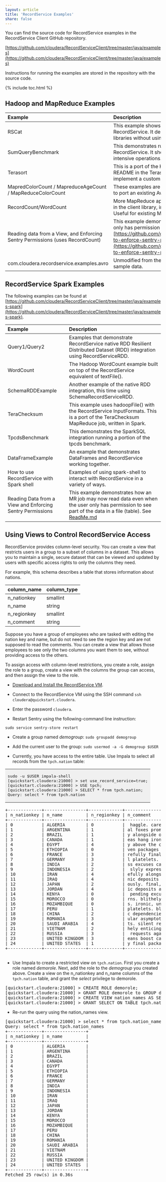 ```yaml
---
layout: article
title: 'RecordService Examples'
share: false
---
```


You can find the source code for RecordService examples in the RecordService Client GitHub repository.

[https://github.com/cloudera/RecordServiceClient/tree/master/java/examples](https://github.com/cloudera/RecordServiceClient/tree/master/java/examples) 

Instructions for running the examples are stored in the repository with the source code.

{% include toc.html %}

## Hadoop and MapReduce Examples

| Example | Description |
|:--------|:--------|
| RSCat | This example shows how you can output tabular data for any dataset readable by RecordService. It demonstrates a standalone Java application built on the core libraries without using a computation framework such as MapReduce or Spark. |
| SumQueryBenchmark | This demonstrates running a sum over a column and pushing the scan to RecordService. It shows how you can use RecordService to accelerate scan-intensive operations.
| Terasort | This is a port of the Hadoop [Terasort](https://hadoop.apache.org/docs/current/api/org/apache/hadoop/examples/terasort/package-summary.html) benchmark test ported to RecordService. See README in the Terasort package for more details. This also demonstrates how to implement a custom InputFormat using the RecordService APIs. |
| MapredColorCount / MapreduceAgeCount / MapReduceColorCount | These examples are ported from Apache Avro. They demonstrate the steps required to port an existing Avro-based MapReduce job to use RecordService. |
| RecordCount/WordCount | More MapReduce applications that demonstrate some other InputFormats included in the client library, including TextInputFormat and RecordServiceInputformat. Useful for existing MapReduce jobs already using TextInputFormat. |
|Reading data from a View, and Enforcing Sentry Permissions  (uses RecordCount) | This example demonstrates how an MR job can now read data even when the user only has permission to see part of the data in a file (table). See [https://github.com/cloudera/RecordServiceClient/tree/master/java/examples#how-to-enforce-sentry-permissions-with-mapreduce](https://github.com/cloudera/RecordServiceClient/tree/master/java/examples#how-to-enforce-sentry-permissions-with-mapreduce) |
| com.cloudera.recordservice.examples.avro | Unmodified from the Apache Avro examples, these utilities help you generate sample data. |

## RecordService Spark Examples

The following examples can be found at [https://github.com/cloudera/RecordServiceClient/tree/master/java/examples-spark](https://github.com/cloudera/RecordServiceClient/tree/master/java/examples-spark).

| Example | Description |
|:--------|:--------|
| Query1/Query2 | Examples that demonstrate RecordService native RDD Resilient Distributed Dataset (RDD) integration using RecordServiceRDD. |
| WordCount | The Hadoop WordCount example built on top of the RecordService equivalent of textFile(). |
| SchemaRDDExample | Another example of the native RDD integration, this time using SchemaRecordServiceRDD. |
| TeraChecksum | This example uses hadoopFile() with the RecordService InputFormats. This is a port of the TeraChecksum MapReduce job, written in Spark.|
| TpcdsBenchmark | This demonstrates the SparkSQL integration running a portion of the tpcds benchmark. |
| DataFrameExample | An example that demonstrates DataFrames and RecordService working together. |
| How to use RecordService with Spark shell | Examples of using spark-shell to interact with RecordService in a variety of ways.|
| Reading Data from a View and Enforcing Sentry Permissions | This example demonstrates how an MR job may now read data even when the user only has permission to see part of the data in a file (table). See [ReadMe.md](https://github.com/cloudera/RecordServiceClient/blob/master/java/examples-spark/README.md#how-to-enforce-sentry-permissions-with-spark) |

## Using Views to Control RecordService Access

RecordService provides column-level security. You can create a view that restricts users in a group to a subset of columns in a dataset. This allows you to maintain a single, secure dataset that can be viewed and updated by users with specific access rights to only the columns they need.

For example, this schema describes a table that stores information about nations.

| column_name | column_type|
|---|---|
| n_nationkey | smallint |
| n_name | string |
| n_regionkey | smallint |
| n_comment | string |

Suppose you have a group of employees who are tasked with editing the nation key and name, but do not need to see the region key and are not supposed to read the comments. You can create a view that allows those employees to see only the two columns you want them to see, without providing access to the others.

To assign access with column-level restrictions, you create a role, assign the role to a group, create a view with the columns the group can access, and then assign the view to the role.

* [Download and Install the RecordService VM]({{site.baseurl}}/vm.html).

* Connect to the RecordService VM using the SSH command `ssh cloudera@quickstart.cloudera`.

* Enter the password `cloudera`.

* Restart Sentry using the following-command line instruction:
```
sudo service sentry-store restart
```
* Create a group named _demogroup_:
`sudo groupadd demogroup`

* Add the current user to the group:
`sudo usermod -a -G demogroup $USER`

* Currently, you have access to the entire table. Use Impala to select all records from the `tpch.nation` table:
<table><tr><td style="background-color: #F0F0F0;"><pre>
sudo -u $USER impala-shell
[quickstart.cloudera:21000] > set use_record_service=true;
[quickstart.cloudera:21000] > USE tpch;
[quickstart.cloudera:21000] > SELECT * from tpch.nation;
Query: select * from tpch.nation</pre></td></tr></table>

<pre>
+-------------+----------------+-------------+--------------------------------------------------------------------------------------------------------------------+
| n_nationkey | n_name         | n_regionkey | n_comment                                                                                                          |
+-------------+----------------+-------------+--------------------------------------------------------------------------------------------------------------------+
| 0           | ALGERIA        | 0           |  haggle. carefully final deposits detect slyly agai                                                                |
| 1           | ARGENTINA      | 1           | al foxes promise slyly according to the regular accounts. bold requests alon                                       |
| 2           | BRAZIL         | 1           | y alongside of the pending deposits. carefully special packages are about the ironic forges. slyly special         |
| 3           | CANADA         | 1           | eas hang ironic, silent packages. slyly regular packages are furiously over the tithes. fluffily bold              |
| 4           | EGYPT          | 4           | y above the carefully unusual theodolites. final dugouts are quickly across the furiously regular d                |
| 5           | ETHIOPIA       | 0           | ven packages wake quickly. regu                                                                                    |
| 6           | FRANCE         | 3           | refully final requests. regular, ironi                                                                             |
| 7           | GERMANY        | 3           | l platelets. regular accounts x-ray: unusual, regular acco                                                         |
| 8           | INDIA          | 2           | ss excuses cajole slyly across the packages. deposits print aroun                                                  |
| 9           | INDONESIA      | 2           |  slyly express asymptotes. regular deposits haggle slyly. carefully ironic hockey players sleep blithely. carefull |
| 10          | IRAN           | 4           | efully alongside of the slyly final dependencies.                                                                  |
| 11          | IRAQ           | 4           | nic deposits boost atop the quickly final requests? quickly regula                                                 |
| 12          | JAPAN          | 2           | ously. final, express gifts cajole a                                                                               |
| 13          | JORDAN         | 4           | ic deposits are blithely about the carefully regular pa                                                            |
| 14          | KENYA          | 0           |  pending excuses haggle furiously deposits. pending, express pinto beans wake fluffily past t                      |
| 15          | MOROCCO        | 0           | rns. blithely bold courts among the closely regular packages use furiously bold platelets?                         |
| 16          | MOZAMBIQUE     | 0           | s. ironic, unusual asymptotes wake blithely r                                                                      |
| 17          | PERU           | 1           | platelets. blithely pending dependencies use fluffily across the even pinto beans. carefully silent accoun         |
| 18          | CHINA          | 2           | c dependencies. furiously express notornis sleep slyly regular accounts. ideas sleep. depos                        |
| 19          | ROMANIA        | 3           | ular asymptotes are about the furious multipliers. express dependencies nag above the ironically ironic account    |
| 20          | SAUDI ARABIA   | 4           | ts. silent requests haggle. closely express packages sleep across the blithely                                     |
| 21          | VIETNAM        | 2           | hely enticingly express accounts. even, final                                                                      |
| 22          | RUSSIA         | 3           |  requests against the platelets use never according to the quickly regular pint                                    |
| 23          | UNITED KINGDOM | 3           | eans boost carefully special requests. accounts are. carefull                                                      |
| 24          | UNITED STATES  | 1           | y final packages. slow foxes cajole quickly. quickly silent platelets breach ironic accounts. unusual pinto be     |
+-------------+----------------+-------------+--------------------------------------------------------------------------------------------------------------------+

</pre>

* Use Impala to create a restricted view on `tpch.nation`. First you create a role named _demorole_. Next, add the role to the _demogroup_ you created above. Create a view on the n_nationkey and n_name columns of the `tpch.nation` table, and grant the _select_ privilege to demorole.

<pre>[quickstart.cloudera:21000] > CREATE ROLE demorole;
[quickstart.cloudera:21000] > GRANT ROLE demorole to GROUP demogroup;
[quickstart.cloudera:21000] > CREATE VIEW nation_names AS SELECT n_nationkey, n_name FROM tpch.nation;
[quickstart.cloudera:21000] > GRANT SELECT ON TABLE tpch.nation_names TO ROLE demorole;
</pre>

* Re-run the query using the nation_names view.

<pre>
[quickstart.cloudera:21000] > select * from tpch.nation_names;
Query: select * from tpch.nation_names
+-------------+----------------+
| n_nationkey | n_name         |
+-------------+----------------+
| 0           | ALGERIA        |
| 1           | ARGENTINA      |
| 2           | BRAZIL         |
| 3           | CANADA         |
| 4           | EGYPT          |
| 5           | ETHIOPIA       |
| 6           | FRANCE         |
| 7           | GERMANY        |
| 8           | INDIA          |
| 9           | INDONESIA      |
| 10          | IRAN           |
| 11          | IRAQ           |
| 12          | JAPAN          |
| 13          | JORDAN         |
| 14          | KENYA          |
| 15          | MOROCCO        |
| 16          | MOZAMBIQUE     |
| 17          | PERU           |
| 18          | CHINA          |
| 19          | ROMANIA        |
| 20          | SAUDI ARABIA   |
| 21          | VIETNAM        |
| 22          | RUSSIA         |
| 23          | UNITED KINGDOM |
| 24          | UNITED STATES  |
+-------------+----------------+
Fetched 25 row(s) in 0.36s
</pre>
